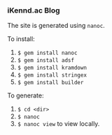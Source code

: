 ### iKennd.ac Blog

The site is generated using `nanoc`.

To install:

1. `$ gem install nanoc`
2. `$ gem install adsf`
3. `$ gem install kramdown`
4. `$ gem install stringex`
5. `$ gem install builder`

To generate:

1. `$ cd <dir>`
2. `$ nanoc`
3. `$ nanoc view` to view locally.
